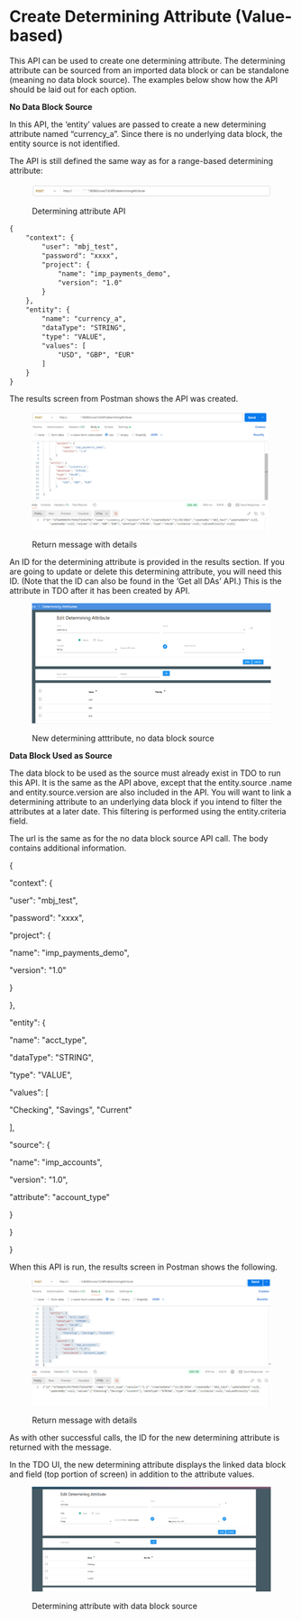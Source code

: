 # Create Determining Attribute (Value-based)

This API can be used to create one determining attribute.  The determining attribute can be sourced from an imported data block or can be standalone (meaning no data block source). The examples below show how the API should be laid out for each option.

&#x20;

**No Data Block Source**

In this API, the ‘entity’ values are passed to create a new determining attribute named “currency\_a”.  Since there is no underlying data block, the entity source is not identified.

&#x20;

The API is still defined the same way as for a range-based determining attribute:

&#x20;

<figure><img src="../../../../../.gitbook/assets/image (38) (1).png" alt=""><figcaption><p>Determining attribute API</p></figcaption></figure>

&#x20;

```
{
    "context": {
        "user": "mbj_test",
        "password": "xxxx",
        "project": {
            "name": "imp_payments_demo",
            "version": "1.0"
        }
    },
    "entity": {
        "name": "currency_a",
        "dataType": "STRING",
        "type": "VALUE",
        "values": [
            "USD", "GBP", "EUR"
        ]
    }
}
```

&#x20;

The results screen from Postman shows the API was created.

&#x20;

<figure><img src="../../../../../.gitbook/assets/image (39) (1).png" alt=""><figcaption><p>Return message with details</p></figcaption></figure>

&#x20;

An ID for the determining attribute is provided in the results section.  If you are going to update or delete this determining attribute, you will need this ID.  (Note that the ID can also be found in the ‘Get all DAs’ API.) This is the attribute in TDO after it has been created by API.

&#x20;

<figure><img src="../../../../../.gitbook/assets/image (40) (1).png" alt=""><figcaption><p>New determining atttribute, no data block source</p></figcaption></figure>

**Data Block Used as Source**

The data block to be used as the source must already exist in TDO to run this API.  It is the same as the API above, except that the entity.source .name and entity.source.version are also included in the API.  You will want to link a determining attribute to an underlying data block if you intend to filter the attributes at a later date.  This filtering is performed using the entity.criteria field.

&#x20;

The url is the same as for the no data block source API call.  The body contains additional information.

&#x20;&#x20;

{

&#x20;   "context": {

&#x20;       "user": "mbj\_test",

&#x20;       "password": "xxxx",

&#x20;       "project": {

&#x20;           "name": "imp\_payments\_demo",

&#x20;           "version": "1.0"

&#x20;       }

&#x20;   },

&#x20;   "entity": {

&#x20;       "name": "acct\_type",

&#x20;       "dataType": "STRING",

&#x20;       "type": "VALUE",

&#x20;       "values": \[

&#x20;           "Checking", "Savings", "Current"

&#x20;       ],

&#x20;       "source": {

&#x20;           "name": "imp\_accounts",

&#x20;           "version": "1.0",

&#x20;           "attribute": "account\_type"

&#x20;       }

&#x20;   }

}

&#x20;

When this API is run, the results screen in Postman shows the following.

&#x20;

<figure><img src="../../../../../.gitbook/assets/image (41) (1).png" alt=""><figcaption><p>Return message with details</p></figcaption></figure>

&#x20;

As with other successful calls, the ID for the new determining attribute is returned with the message.

&#x20;

In the TDO UI, the new determining attribute displays the linked data block and field (top portion of screen) in addition to the attribute values.&#x20;

&#x20;

<figure><img src="../../../../../.gitbook/assets/image (42) (1).png" alt=""><figcaption><p>Determining attribute with data block source</p></figcaption></figure>
